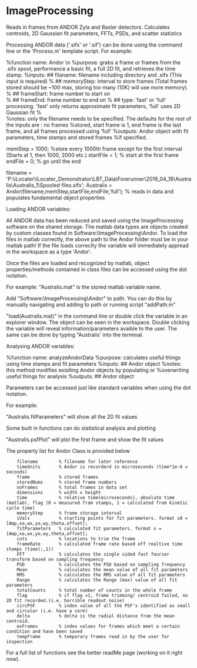 # ImageProcessing
Reads in frames from ANDOR Zyla and Basler detectors. Calculates centroids, 2D Gaussian fit parameters, FFTs, PSDs, and scatter statistics

Processing ANDOR data ('.sifx' or '.sif') can be done using the command line or the 'Process.m' template script.
For example:

%function name: Andor \n
%purpose: grabs a frame or frames from the .sifx spool, performance a basic fit, a full 2D fit, and retrieves the time stamp. 
%inputs: ## filaname: filename including directory and .sifx (This input is required)
%        ## memoryStep: interval to store frames (Total frames stored should be ~100 max, storing too many (10K) will use more memory). 
%        ## frameStart: frame number to start on        
%        ## frameEnd: frame number to end on 
%        ## type: 'fast' or 'full' processing. 'fast' only returns approximate fit parameters, 'full' uses 2D Gaussian fit
%        
%notes: only the filename needs to be specified. The defaults for the rest of the inputs are : no frames
%stored, start frame is 1, end frame is the last frame, and all frames processed using 'full'
%outputs: Andor object with fit parameters, time stamps and stored frames
%if specified. 

memStep = 1000; %store every 1000th frame except for the first interval (Starts at 1, then 1000, 2000 etc.)
startFile = 1; % start at the first frame
endFile = 0; % go until the end 

filename = 'P:\iLocater\iLocater_Demonstrator\LBT_Data\Forerunner\2016_04_18\Australis\Australis_1\Spooled files.sifx';
Australis = Andor(filename,memStep,startFile,endFile,'full'); % reads in data and populates fundamental object properties

Loading ANDOR variables:

All ANDOR data has been reduced and saved using the ImageProcessing software on the shared storage. The matlab data types are objects created by custom classes found in Software:\ImageProcessing\Andor. To load the files in matlab correctly, the above path to the Andor folder must be in your matlab path! If the file loads correclty the variable will immediately appread in the workspace as a type 'Andor'.

Once the files are loaded and recognized by matlab, object properties/methods contained in class files can be accessed using the dot notation.

For example:
"Australis.mat" is the stored matlab variable name.

Add "Software:\ImageProcessing\Andor" to path. You can do this by manually navigating and adding to path or running script "addPath.m"

"load(Australis.mat)" in the command line or double click the variable in an explorer window.
The object can be seen in the workspace. Double clicking the variable will reveal information/parameters avaible to the user. The same can be done by typing "Australis' into the terminal.

Analysing ANDOR variables:

%function name: analyzeAndorData
%purpose: calculates useful things using time stamps and fit parameters
%inputs: ## Andor object
%notes: this method modifies exisiting Andor objects by populating or
%overwriting useful things for analysis 
%outputs: ## Andor object


Parameters can be accessed just like standard variables when using the dot notation. 

For example:

"Australis.fitParameters" will show all the 2D fit values

Some built in functions can do statistical analysis and plotting
 
"Australis.psfPlot" will plot the first frame and show the fit values 

The property list for Andor Class is provided below 

        filename        % filename for later reference
        timeUnits       % Andor is recorderd in microseconds (time*1e-6 = seconds)
        frame           % stored frames
        storedNums      % stored frame numbers
        noFrames        % total frames in data set
        dimensions      % width x height
        time            % relative time(microseconds), absolute time (matlab), flag (0 = measured from stamps, 1 = calculated from kinetic cycle time)
        memoryStep      % frame storage interval
        iVals           % starting points for fit parameters. format x0 = [Amp,xo,wx,yo,wy,theta,offset];
        fitParameters   % calculated fit parameters. format x = [Amp,xo,wx,yo,wy,theta,offset];
        cuts            % locations to trim the frame
        frameRate       % calculated frame rate based off realtive time stamps (time(:,1))
        FFT             % calculates the single sided fast fourier transform based on sampling frequency
        PSD             % calculates the PSD based on sampling frequency
        Mean            % calculates the mean value of all fit parameters
        RMS             % calculates the RMS value of all fit parameters
        Range           % calculates the Range (max) value of all fit parameters
        totalCounts     % total number of counts in the whole frame
        flag            % if flag =1, frame trimming/ centroid failed, no 2D fit recorded.(i.e. horrible readout noise)
        circPSF         % index value of all the PSF's identified as small and circular (i.e. have a core)
        delta           % delta is the radial distance from the mean centroid.
        exFrames        % index values for frames which meet a certain condition and have been saved
        tempFrame       % temporary frames read in by the user for inspection

For a full list of functions see the better readMe page (working on it right now). 
